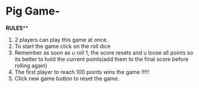# Pig Game-
******RULES********
1. 2 players can play this game at once.
2. To start the game click on the roll dice
3. Remember as soon as u roll 1, the score resets and u loose all points so its better to hold the current points(add them to the final score before rolling again)
4. The first player to reach 100 points wins the game !!!!!
5. Click new game button to reset the game.
